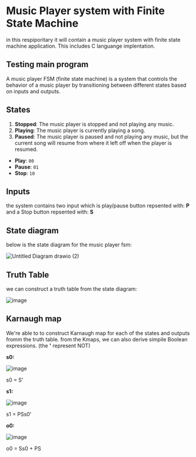 # Music Player system with Finite State Machine

in this respiporitary it will contain a music player system with finite state machine application. This includes C languange implentation.

## Testing main program

A music player FSM (finite state machine) is a system that controls the behavior of a music player by transitioning between different states based on inputs and outputs.

## States

1.  **Stopped**: The music player is stopped and not playing any music.
2.  **Playing**: The music player is currently playing a song.
3.  **Paused**: The music player is paused and not playing any music, but the current song will resume from where it left off when the player is resumed.

-   **Play**: `00`
-   **Pause**: `01`
-   **Stop**: `10`

## Inputs
the system contains two input which is play/pause button repsented with: **P** 
and a Stop button repsented with: **S**

## State diagram
below is the state diagram for the music player fsm:

![Untitled Diagram drawio (2)](https://user-images.githubusercontent.com/114371959/210585758-a24f1053-cb6f-4a90-9c92-c3747b98a764.png)

## Truth Table
we can construct a truth table from the state diagram:

![image](https://user-images.githubusercontent.com/114371959/210586156-4bb64dce-6f8d-4546-91e9-7674de9fa159.png)

## Karnaugh map
We're able to to construct Karnaugh map for each of the states and outputs fromm the truth table.
from the Kmaps, we can also derive simpile Boolean expressions.
(the **'** represent NOT)

**s0:**

![image](https://user-images.githubusercontent.com/114371959/210587166-1a27036b-507e-40bd-935d-14dcba2087a1.png)

s0 = S'

**s1:**

![image](https://user-images.githubusercontent.com/114371959/210587332-9f106c2b-94ce-4b11-9e82-198e652ecbc8.png)

s1 = PSs0'

**o0:**

![image](https://user-images.githubusercontent.com/114371959/210587495-80637f47-3c78-4b8c-82ef-f3ebeefaeead.png)

o0 = Ss0 + PS

